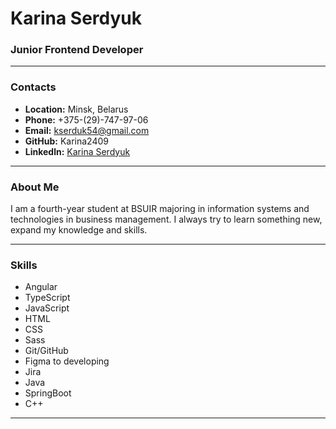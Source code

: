 # Karina Serdyuk

### Junior Frontend Developer

-----

### Contacts

* **Location:** Minsk, Belarus
* **Phone:** +375-(29)-747-97-06
* **Email:** kserduk54@gmail.com
* **GitHub:** Karina2409
* **Linkedln:** [Karina Serdyuk](https://www.linkedin.com/in/karina-serdyuk-4a7722255?utm_source=share&utm_campaign=share_via&utm_content=profile&utm_medium=android_app)

-----

### About Me

I am a fourth-year student at BSUIR majoring in information systems and technologies in business management. I always try to learn something new, expand my knowledge and skills.

-----

### Skills

* Angular
* TypeScript
* JavaScript
* HTML
* CSS
* Sass
* Git/GitHub
* Figma to developing
* Jira
* Java
* SpringBoot
* C++

-----
